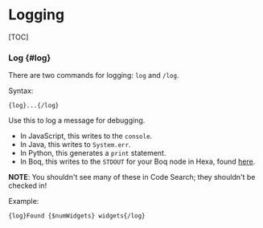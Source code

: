 # Logging

[TOC]

### Log {#log}

There are two commands for logging: `log` and `/log`.

Syntax:

```soy
{log}...{/log}
```

Use this to log a message for debugging.

*   In JavaScript, this writes to the `console`.
*   In Java, this writes to `System.err`.
*   In Python, this generates a `print` statement.
*   In Boq, this writes to the `STDOUT` for your Boq node in Hexa, found
    [here](http://screen/LVXOgC4jaqB.png).

**NOTE**: You shouldn't see many of these in Code Search; they shouldn't be
checked in!

Example:

```soy
{log}Found {$numWidgets} widgets{/log}
```
